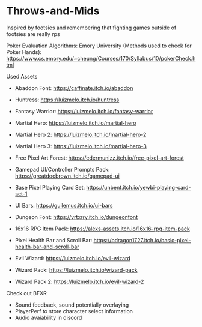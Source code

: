 # Throws-and-Mids
Inspired by footsies and remembering that fighting games outside of footsies are really rps

Poker Evaluation Algorithms: Emory University (Methods used to check for Poker Hands): https://www.cs.emory.edu/~cheung/Courses/170/Syllabus/10/pokerCheck.html

Used Assets
- Abaddon Font: https://caffinate.itch.io/abaddon
- Huntress: https://luizmelo.itch.io/huntress
- Fantasy Warrior: https://luizmelo.itch.io/fantasy-warrior
- Martial Hero: https://luizmelo.itch.io/martial-hero
- Martial Hero 2: https://luizmelo.itch.io/martial-hero-2
- Martial Hero 3: https://luizmelo.itch.io/martial-hero-3
- Free Pixel Art Forest: https://edermunizz.itch.io/free-pixel-art-forest
- Gamepad UI/Controller Prompts Pack: https://greatdocbrown.itch.io/gamepad-ui 
- Base Pixel Playing Card Set: https://unbent.itch.io/yewbi-playing-card-set-1
- UI Bars: https://guilemus.itch.io/ui-bars
- Dungeon Font: https://vrtxrry.itch.io/dungeonfont
- 16x16 RPG Item Pack: https://alexs-assets.itch.io/16x16-rpg-item-pack
- Pixel Health Bar and Scroll Bar: https://bdragon1727.itch.io/basic-pixel-health-bar-and-scroll-bar

- Evil Wizard: https://luizmelo.itch.io/evil-wizard 
- Wizard Pack: https://luizmelo.itch.io/wizard-pack
- Wizard Pack 2: https://luizmelo.itch.io/evil-wizard-2 

Check out BFXR
- Sound feedback, sound potentially overlaying
- PlayerPerf to store character select information
- Audio avaiability in discord